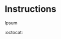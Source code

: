 # Instructions
Ipsum

:octocat:

<!-- https://dvj70ijwahy8c.cloudfront.net/DataFormatter/icon | [{description: "Slide One", image: "https://picsum.photos/id/198/620/620"}, {description: "Slide Two", image: "https://picsum.photos/id/199/620/620"}, {description: "Slide Three", image: "https://picsum.photos/id/200/620/620"}] -->


